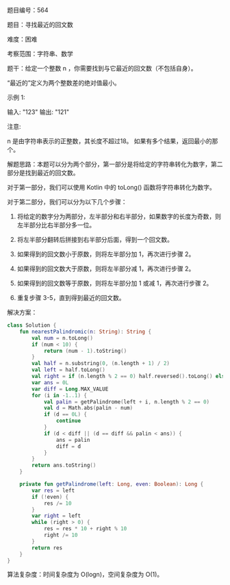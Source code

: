 题目编号：564

题目：寻找最近的回文数

难度：困难

考察范围：字符串、数学

题干：给定一个整数 n ，你需要找到与它最近的回文数（不包括自身）。

“最近的”定义为两个整数差的绝对值最小。

示例 1:

输入: "123"
输出: "121"

注意:

n 是由字符串表示的正整数，其长度不超过18。
如果有多个结果，返回最小的那个。

解题思路：本题可以分为两个部分，第一部分是将给定的字符串转化为数字，第二部分是找到最近的回文数。

对于第一部分，我们可以使用 Kotlin 中的 toLong() 函数将字符串转化为数字。

对于第二部分，我们可以分为以下几个步骤：

1. 将给定的数字分为两部分，左半部分和右半部分，如果数字的长度为奇数，则左半部分比右半部分多一位。

2. 将左半部分翻转后拼接到右半部分后面，得到一个回文数。

3. 如果得到的回文数小于原数，则将左半部分加 1，再次进行步骤 2。

4. 如果得到的回文数大于原数，则将左半部分减 1，再次进行步骤 2。

5. 如果得到的回文数等于原数，则将左半部分加 1 或减 1，再次进行步骤 2。

6. 重复步骤 3-5，直到得到最近的回文数。

解决方案：

```kotlin
class Solution {
    fun nearestPalindromic(n: String): String {
        val num = n.toLong()
        if (num < 10) {
            return (num - 1).toString()
        }
        val half = n.substring(0, (n.length + 1) / 2)
        val left = half.toLong()
        val right = if (n.length % 2 == 0) half.reversed().toLong() else half.substring(0, half.length - 1).reversed().toLong()
        var ans = 0L
        var diff = Long.MAX_VALUE
        for (i in -1..1) {
            val palin = getPalindrome(left + i, n.length % 2 == 0)
            val d = Math.abs(palin - num)
            if (d == 0L) {
                continue
            }
            if (d < diff || (d == diff && palin < ans)) {
                ans = palin
                diff = d
            }
        }
        return ans.toString()
    }

    private fun getPalindrome(left: Long, even: Boolean): Long {
        var res = left
        if (!even) {
            res /= 10
        }
        var right = left
        while (right > 0) {
            res = res * 10 + right % 10
            right /= 10
        }
        return res
    }
}
```

算法复杂度：时间复杂度为 O(logn)，空间复杂度为 O(1)。